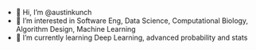 - 👋 Hi, I’m @austinkunch
- 👀 I’m interested in Software Eng, Data Science, Computational Biology, Algorithm Design, Machine Learning
- 🌱 I’m currently learning Deep Learning, advanced probability and stats

<!---
austinkunch/austinkunch is a ✨ special ✨ repository because its `README.md` (this file) appears on your GitHub profile.
You can click the Preview link to take a look at your changes.
--->
